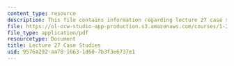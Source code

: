 ```yaml
---
content_type: resource
description: This file contains information regarding lecture 27 case studies.
file: https://ol-ocw-studio-app-production.s3.amazonaws.com/courses/1-264j-database-internet-and-systems-integration-technologies-fall-2013/9576a292aa7816631d607b3f3e6737e1_MIT1_264JF13_L27_case.pdf
file_type: application/pdf
resourcetype: Document
title: Lecture 27 Case Studies
uid: 9576a292-aa78-1663-1d60-7b3f3e6737e1
---
```

